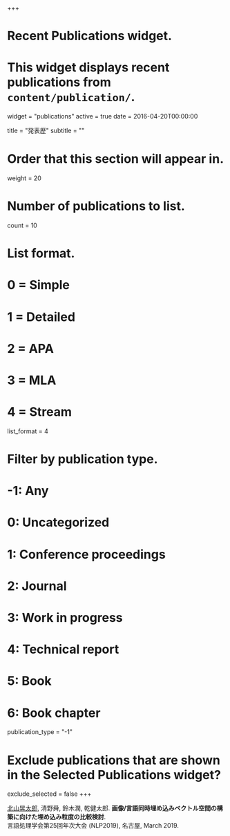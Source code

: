 +++
# Recent Publications widget.
# This widget displays recent publications from `content/publication/`.
widget = "publications"
active = true
date = 2016-04-20T00:00:00

title = "発表歴"
subtitle = ""

# Order that this section will appear in.
weight = 20

# Number of publications to list.
count = 10

# List format.
#   0 = Simple
#   1 = Detailed
#   2 = APA
#   3 = MLA
#   4 = Stream
list_format = 4

# Filter by publication type.
# -1: Any
#  0: Uncategorized
#  1: Conference proceedings
#  2: Journal
#  3: Work in progress
#  4: Technical report
#  5: Book
#  6: Book chapter
publication_type = "-1"

# Exclude publications that are shown in the Selected Publications widget?
exclude_selected = false
+++

<u>北山晃太郎</u>, 清野舜, 鈴木潤, 乾健太郎. **画像/言語同時埋め込みベクトル空間の構築に向けた埋め込み粒度の比較検討**.  
言語処理学会第25回年次大会 (NLP2019), 名古屋, March 2019.